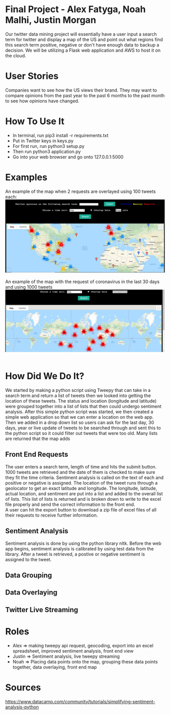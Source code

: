 # Final Project - Alex Fatyga, Noah Malhi, Justin Morgan

Our twitter data mining project will essentially have a user input a search term for twitter and display a map of the US and point out what regions find this search term positive, negative or don't have enough data to backup a decision. We will be utilizing a Flask web application and AWS to host it on the cloud.

# User Stories
Companies want to see how the US views their brand. They may want to compare opinions from the past year to the past 6 months to the past month to see how opinions have changed.

# How To Use It
- In terminal, run pip3 install -r requirements.txt
- Put in Twitter keys in keys.py
- For first run, run python3 setup.py
- Then run python3 application.py
- Go into your web browser and go onto 127.0.0.1:5000

# Examples
An example of the map when 2 requests are overlayed using 100 tweets each: <br>
<img src="overlaying.JPG" /> <br> <br>
An example of the map with the request of coronavirus in the last 30 days and using 1000 tweets 
<img src="coronavirus_30days_1000.JPG" /> <br> <br>


# How Did We Do It?
We started by making a python script using Tweepy that can take in a search term and return a list of tweets then we looked into getting the location of these tweets. The status and location (longitude and latitude) were grouped together into a list of lists that then could undergo sentiment analysis. After this simple python script was started, we then created a simple web application so that we can enter a location on the web app. Then we added in a drop down list so users can ask for the last day, 30 days, year or live update of tweets to be searched through and sent this to the python script so it could filter out tweets that were too old. Many lists are returned that the map adds

## Front End Requests
The user enters a search term, length of time and hits the submit button. 1000 tweets are retrieved and the date of them is checked to make sure they fit the time criteria. Sentiment analysis is called on the text of each and positive or negative is assigned. The location of the tweet runs through a geolocator to get an exact latitude and longitude. The longitude, latitude, actual location, and sentiment are put into a list and added to the overall list of lists. This list of lists is returned and is broken down to write to the excel file properly and send the correct information to the front end.
<br>
A user can hit the export button to download a zip file of excel files of all their requests to receive further information.

## Sentiment Analysis
Sentiment analysis is done by using the python library nltk. Before the web app begins, sentiment analysis is calibrated by using test data from the library. After a tweet is retrieved, a postive or negative sentiment is assigned to the tweet. 

## Data Grouping

## Data Overlaying

## Twitter Live Streaming

# Roles
- Alex => making tweepy api request, geocoding, export into an excel spreadsheet, improved sentiment analysis, front end view
- Justin => Sentiment analysis, live tweepy streaming
- Noah => Placing data points onto the map, grouping these data points together, data overlaying, front end map

# Sources
https://www.datacamp.com/community/tutorials/simplifying-sentiment-analysis-python
